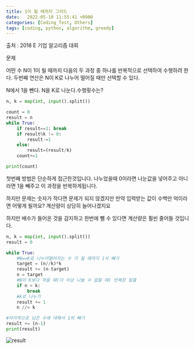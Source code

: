 ```yaml
---
title: 1이 될 때까지 그리드
date:   2022-05-10 11:55:41 +0900
categories: [Coding_Test, Others]
tags: [coding, python, algorithm, greedy]
---
```


출처 : 2018 E 기업 알고리즘 대회

문제

어떤 수 N이 1이 될 때까지 다음의 두 과정 중 하나를 반복적으로 선택하여 수행하려 한다.
두번째 연산은 N이 K로 나누어 떨어질 때만 선택할 수 있다.

N에서 1을 뺀다.
N을 K로 나눈다.수행횟수는?


```python
n, k = map(int, input().split())

count = 0
result = n
while True:
    if result==1: break
    if result%k != 0:
        result-=1
    else:
        result=(result/k)
    count+=1

print(count)
```
첫번째 방법은 단순하게 접근한것입니다. 나누었을때 0이라면 나눈값을 넣어주고 아니라면 1을 빼주고 이 과정을 반복하게됩니다.

 

하지만 문제는 숫자가 작다면 문제가 되지 않겠지만 만약 입력받는 값이 수백만 억이라면 어떻게 될까요? 계산량이 상당히 늘어나겠지요

 

하지만 배수가 들어온 것을 감지하고 한번에 뺄 수 있다면 계산량은 훨씬 줄어들 것입니다.

 
```python
n, k = map(int, input().split())
result = 0

while True:
    #N==K로 나누어떨어지는 수 가 될 때까지 1식 빼기
    target = (n//k)*k
    result += (n-target)
    n = target
    #N이 K보다 작을 때(더 이상 나눌 수 없을 때) 반복문 탈출
    if n < k:
        break
    #k로 나누기
    result += 1
    n //= k

#마지막으로 남은 수에 대해서 1씩 빼기
result += (n-1)
print(result)
```

![result](https://user-images.githubusercontent.com/85277660/210141098-46372942-ba18-4cb6-8431-81bc180c27a1.png)